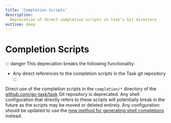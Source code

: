 ```yaml
---
title: 'Completion Scripts'
description:
  Deprecation of direct completion scripts in Task’s Git directory
outline: deep
---
```


# Completion Scripts

::: danger
This deprecation breaks the following functionality:

- Any direct references to the completion scripts in the Task git repository
  :::

Direct use of the completion scripts in the `completion/*` directory of the
[github.com/go-task/task][task] Git repository is deprecated. Any shell
configuration that directly refers to these scripts will potentially break in
the future as the scripts may be moved or deleted entirely. Any configuration
should be updated to use the [new method for generating shell
completions][completions] instead.

[completions]: /installation#setup-completions
[task]: https://github.com/go-task/task
